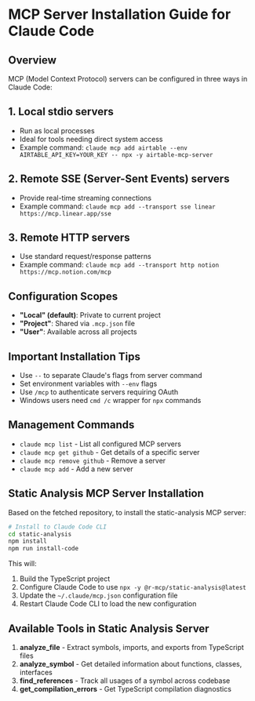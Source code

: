 # MCP Server Installation Guide for Claude Code

## Overview
MCP (Model Context Protocol) servers can be configured in three ways in Claude Code:

## 1. Local stdio servers
- Run as local processes
- Ideal for tools needing direct system access
- Example command: `claude mcp add airtable --env AIRTABLE_API_KEY=YOUR_KEY -- npx -y airtable-mcp-server`

## 2. Remote SSE (Server-Sent Events) servers
- Provide real-time streaming connections
- Example command: `claude mcp add --transport sse linear https://mcp.linear.app/sse`

## 3. Remote HTTP servers
- Use standard request/response patterns
- Example command: `claude mcp add --transport http notion https://mcp.notion.com/mcp`

## Configuration Scopes
- **"Local" (default)**: Private to current project
- **"Project"**: Shared via `.mcp.json` file
- **"User"**: Available across all projects

## Important Installation Tips
- Use `--` to separate Claude's flags from server command
- Set environment variables with `--env` flags
- Use `/mcp` to authenticate servers requiring OAuth
- Windows users need `cmd /c` wrapper for `npx` commands

## Management Commands
- `claude mcp list` - List all configured MCP servers
- `claude mcp get github` - Get details of a specific server
- `claude mcp remove github` - Remove a server
- `claude mcp add` - Add a new server

## Static Analysis MCP Server Installation
Based on the fetched repository, to install the static-analysis MCP server:

```bash
# Install to Claude Code CLI
cd static-analysis
npm install
npm run install-code
```

This will:
1. Build the TypeScript project
2. Configure Claude Code to use `npx -y @r-mcp/static-analysis@latest`
3. Update the `~/.claude/mcp.json` configuration file
4. Restart Claude Code CLI to load the new configuration

## Available Tools in Static Analysis Server
1. **analyze_file** - Extract symbols, imports, and exports from TypeScript files
2. **analyze_symbol** - Get detailed information about functions, classes, interfaces
3. **find_references** - Track all usages of a symbol across codebase
4. **get_compilation_errors** - Get TypeScript compilation diagnostics